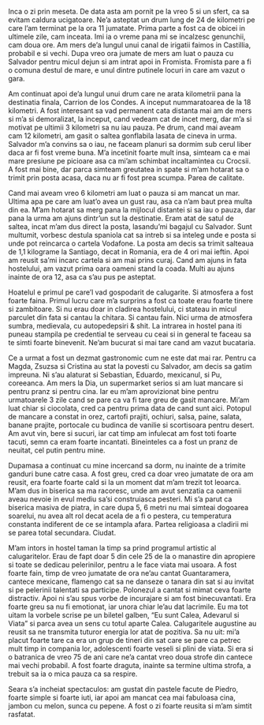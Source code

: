Inca o zi prin meseta. De data asta am pornit pe la vreo 5 si un sfert, ca sa evitam caldura ucigatoare. Ne’a asteptat un drum lung de 24 de kilometri pe care l’am terminat pe la ora 11 jumatate. Prima parte a fost ca de obicei in ultimele zile, cam inceata. Imi ia o vreme pana mi se incalzesc genunchii, cam doua ore. Am mers de’a lungul unui canal de irigatii faimos in Castillia, probabil e si vechi. Dupa vreo ora jumate de mers am luat o pauza cu Salvador pentru micul dejun si am intrat apoi in Fromista. Fromista pare a fi o comuna destul de mare, e unul dintre putinele locuri in care am vazut o gara.

Am continuat apoi de’a lungul unui drum care ne arata kilometrii pana la destinatia finala, Carrion de los Condes. A inceput nummaratoarea de la 18 kilometri. A fost interesant sa vad permanent cata distanta mai am de mers si m’a si demoralizat, la inceput, cand vedeam cat de incet merg, dar m’a si motivat pe ultimii 3 kilometri sa nu iau pauza. Pe drum, cand mai aveam cam 12 kilometri, am gasit o saltea gonflabila lasata de cineva in urma. Salvador m’a convins sa o iau, ne faceam planuri sa dormim sub cerul liber daca ar fi fost vreme buna. M’a incetinit foarte mult insa, simteam ca e mai mare presiune pe picioare asa ca mi’am schimbat incaltamintea cu Crocsii. A fost mai bine, dar parca simteam greutatea in spate si m’am hotarat sa o trimit prin posta acasa, daca nu ar fi fost prea scumpa. Parea de calitate.

Cand mai aveam vreo 6 kilometri am luat o pauza si am mancat un mar. Ultima apa pe care am luat’o avea un gust rau, asa ca n’am baut prea multa din ea. M’am hotarat sa merg pana la mijlocul distantei si sa iau o pauza, dar pana la urma am ajuns dintr’un sut la destinatie. Eram atat de satul de saltea, incat m’am dus direct la posta, lasandu’mi bagajul cu Salvador. Sunt multumit, vorbesc destula spaniola cat sa intreb si sa inteleg unde e posta si unde pot reincarca o cartela Vodafone. La posta am decis sa trimit salteaua de 1,1 kilograme la Santiago, decat in Romania, era de 4 ori mai ieftin. Apoi am reusit sa’mi incarc cartela si am mai prins curaj. Cand am ajuns in fata hostelului, am vazut prima oara oameni stand la coada. Multi au ajuns inainte de ora 12, asa ca s’au pus pe asteptat.

Hoatelul e primul pe care’l vad gospodarit de calugarite. Si atmosfera a fost foarte faina. Primul lucru care m’a surprins a fost ca toate erau foarte tinere si zambitoare. Si nu erau doar in cladirea hostelului, ci stateau in micul parculet din fata si cantau la chitara. Si cantau fain. Nici urma de atmosfera sumbra, medievala, cu autopedepsiri & shit. La intrarea in hostel pana iti puneau stampila pe credential te serveau cu ceai si in general te faceau sa te simti foarte binevenit. Ne’am bucurat si mai tare cand am vazut bucataria.

Ce a urmat a fost un dezmat gastronomic cum ne este dat mai rar. Pentru ca Magda, Zsuzsa si Cristina au stat la povesti cu Salvador, am decis sa gatim impreuna. Ni s’au alaturat si Sebastian, Eduardo, mexicanul, si Pu, coreeanca. Am mers la Dia, un supermarket serios si am luat mancare si pentru pranz si pentru cina. Iar eu m’am aprovizionat bine pentru urmatoarele 3 zile cand se pare ca va fi tare greu de gasit mancare. Mi’am luat chiar si ciocolata, cred ca pentru prima data de cand sunt aici. Potopul de mancare a constat in orez, cartofi prajiti, ochiuri, salsa, paine, salata, banane prajite, portocale cu budinca de vanilie si scortisoara pentru desert. Am avut vin, bere si sucuri, iar cat timp am infulecat am fost toti foarte tacuti, semn ca eram foarte incantati. Bineinteles ca a fost un pranz de neuitat, cel putin pentru mine.

Dupamasa a continuat cu mine incercand sa dorm, nu inainte de a trimite ganduri bune catre casa. A fost greu, cred ca doar vreo jumatate de ora am reusit, era foarte foarte cald si la un moment dat m’am trezit tot leoarca. M’am dus in biserica sa ma racoresc, unde am avut senzatia ca oamenii aveau nevoie in evul mediu sa’si construiasca pesteri. Mi s’a parut ca biserica masiva de piatra, in care dupa 5, 6 metri nu mai simteai dogoarea soarelui, nu avea alt rol decat acela de a fi o pestera, cu temperatura constanta indiferent de ce se intampla afara. Partea religioasa a cladirii mi se parea total secundara. Ciudat.

M’am intors in hostel taman la timp sa prind programul artistic al calugaritelor. Erau de fapt doar 5 din cele 25 de la o manastire din apropiere si toate se dedicau pelerinilor, pentru a le face viata mai usoara. A fost foarte fain, timp de vreo jumatate de ora ne’au cantat Guantaramera, cantece mexicane, flamengo cat sa ne danseze o tanara din sat si au invitat si pe pelerinii talentati sa participe. Polonezul a cantat si mimat ceva foarte distractiv. Apoi ni s’au spus vorbe de incurajare si am fost binecuvantati. Era foarte greu sa nu fi emotionat, iar unora chiar le’au dat lacrimile. Eu ma tot uitam la vorbele scrise pe un biletel galben, “Eu sunt Calea, Adevarul si Viata” si parca avea un sens cu totul aparte Calea. Calugaritele augustine au reusit sa ne transmita tuturor energia lor atat de pozitiva. Sa nu uit: mi’a placut foarte tare ca era un grup de tineri din sat care se pare ca petrec mult timp in compania lor, adolescenti foarte veseli si plini de viata. Si era si o batranica de vreo 75 de ani care ne’a cantat vreo doua strofe din cantece mai vechi probabil. A fost foarte draguta, inainte sa termine ultima strofa, a trebuit sa ia o mica pauza ca sa respire.

Seara s’a incheiat spectaculos: am gustat din pastele facute de Piedro, foarte simple si foarte iuti, iar apoi am mancat cea mai fabuloasa cina, jambon cu melon, sunca cu pepene. A fost o zi foarte reusita si m’am simtit rasfatat.